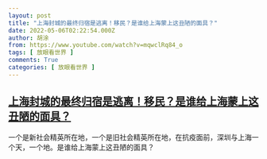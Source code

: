```yaml
---
layout: post
title: "上海封城的最终归宿是逃离！移民？是谁给上海蒙上这丑陋的面具？"
date: 2022-05-06T02:22:54.000Z
author: 胡涂
from: https://www.youtube.com/watch?v=mqwclRq84_o
tags: [ 放眼看世界 ]
comments: True
categories: [ 放眼看世界 ]
---
```

<!--1651803774000-->
[上海封城的最终归宿是逃离！移民？是谁给上海蒙上这丑陋的面具？](https://www.youtube.com/watch?v=mqwclRq84_o)
------

<div>
一个是新社会精英所在地，一个是旧社会精英所在地，在抗疫面前，深圳与上海一个天，一个地。是谁给上海蒙上这丑陋的面具？
</div>
